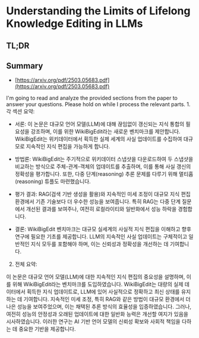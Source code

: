 # Understanding the Limits of Lifelong Knowledge Editing in LLMs
## TL;DR
## Summary
- [https://arxiv.org/pdf/2503.05683.pdf](https://arxiv.org/pdf/2503.05683.pdf)

I'm going to read and analyze the provided sections from the paper to answer your questions. Please hold on while I process the relevant parts. 1. 각 섹션 요약:

- 서론: 이 논문은 대규모 언어 모델(LLM)에 대해 끊임없이 갱신되는 지식 통합의 필요성을 강조하며, 이를 위한 WikiBigEdit라는 새로운 벤치마크를 제안합니다. WikiBigEdit는 위키데이터에서 획득한 실제 세계의 사실 업데이트를 수집하여 대규모로 지속적인 지식 편집을 가능하게 합니다.

- 방법론: WikiBigEdit는 주기적으로 위키데이터 스냅샷을 다운로드하여 두 스냅샷을 비교하는 방식으로 주체-관계-객체의 업데이트를 추출하며, 이를 통해 사실 갱신의 정확성을 평가합니다. 또한, 다중 단계(reasoning) 추론 문제를 다루기 위해 멀티홉(reasoning) 튜플도 마련했습니다.

- 평가 결과: RAG(검색 기반 생성을 활용)와 지속적인 미세 조정이 대규모 지식 편집 환경에서 기존 기술보다 더 우수한 성능을 보여줍니다. 특히 RAG는 다중 단계 질문에서 개선된 결과를 보여주나, 여전히 로컬라이티와 일반화에서 성능 하락을 경험합니다.

- 결론: WikiBigEdit 벤치마크는 대규모 실세계의 사실적 지식 편집을 이해하고 향후 연구에 필요한 기초를 제공합니다. LLM의 지속적인 사실 업데이트는 구체적이고 일반적인 지식 모두를 포함해야 하며, 이는 신뢰성과 정확성을 개선하는 데 기여합니다.

2. 전체 요약:

이 논문은 대규모 언어 모델(LLM)에 대한 지속적인 지식 편집의 중요성을 설명하며, 이를 위해 WikiBigEdit라는 벤치마크를 도입하였습니다. WikiBigEdit는 대량의 실제 데이터에서 획득한 지식 업데이트로, LLM에 있어 사실적으로 정확하고 최신 상태를 유지하는 데 기여합니다. 지속적인 미세 조정, 특히 RAG와 같은 방법이 대규모 환경에서 더 나은 성능을 보여주었으며, 이는 채택된 추론 방식의 효율성을 입증하였습니다. 그러나, 여전히 성능의 안정성과 오래된 업데이트에 대한 일반화 능력은 개선할 여지가 있음을 시사하였습니다. 이러한 연구는 AI 기반 언어 모델의 신뢰성 확보와 사회적 책임을 다하는 데 중요한 기반을 제공합니다.